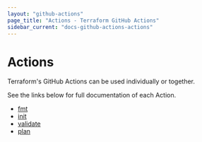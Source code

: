 ```yaml
---
layout: "github-actions"
page_title: "Actions - Terraform GitHub Actions"
sidebar_current: "docs-github-actions-actions"
---
```


# Actions

Terraform's GitHub Actions can be used individually or together.

See the links below for full documentation of each Action.

- [fmt](./fmt.html)
- [init](./init.html)
- [validate](./validate.html)
- [plan](./plan.html)
